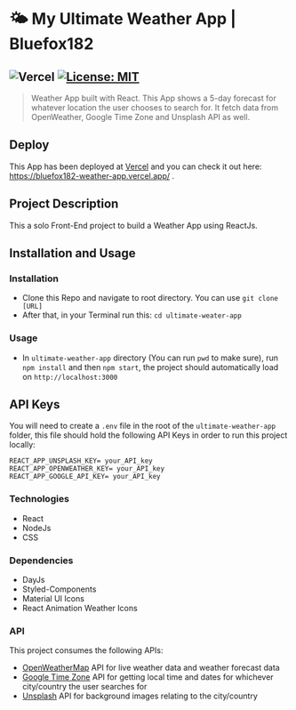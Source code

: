 # 🌤️ My Ultimate Weather App | Bluefox182
![Vercel](https://vercelbadge.vercel.app/api/bluefox182/ultimate-weather-app?style=for-the-badge)
[![License: MIT](https://img.shields.io/badge/License-MIT-yellow.svg?style=for-the-badge&logo=appveyor)](https://opensource.org/licenses/MIT)
---
>Weather App built with React. 
>This App shows a 5-day forecast for whatever location the user chooses to search for.
>It fetch data from OpenWeather, Google Time Zone and Unsplash API as well.

## Deploy
This App has been deployed at [Vercel](https://vercel.com/) and you can check it out here: https://bluefox182-weather-app.vercel.app/ .

## Project Description
This a solo Front-End project to build a Weather App using ReactJs.

## Installation and Usage

### Installation
- Clone this Repo  and navigate to root directory. You can use `git clone [URL]`
- After that, in your Terminal run this: `cd ultimate-weater-app`

### Usage
- In `ultimate-weather-app` directory (You can run `pwd` to make sure), run `npm install` and then `npm start`, the project should automatically load on `http://localhost:3000`

## API Keys
You will need to create a `.env` file in the root of the `ultimate-weather-app` folder, this file should hold the following API Keys in order to run this project locally:

```
REACT_APP_UNSPLASH_KEY= your_API_key
REACT_APP_OPENWEATHER_KEY= your_API_key
REACT_APP_GOOGLE_API_KEY= your_API_key
```
### Technologies
- React
- NodeJs
- CSS

### Dependencies
- DayJs
- Styled-Components
- Material UI Icons
- React Animation Weather Icons

### API
This project consumes the following APIs:
- [OpenWeatherMap](https://openweathermap.org/api) API for live weather data and weather forecast data
- [Google Time Zone](https://developers.google.com/maps/documentation/timezone/overview) API for getting local time and dates for whichever city/country the user searches for
- [Unsplash](https://api.unsplash.com/) API for background images relating to the city/country


